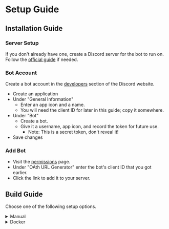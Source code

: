 # Setup Guide

## Installation Guide

### Server Setup
If you don't already have one, create a Discord server for the bot to run on. 
Follow the [official guide](https://support.discordapp.com/hc/en-us/articles/204849977-How-do-I-create-a-server-) if needed.

### Bot Account
Create a bot account in the [developers](https://discordapp.com/developers/applications/me) section of the Discord website.
- Create an application
- Under "General Information" 
	- Enter an app icon and a name.
	- You will need the client ID for later in this guide; copy it somewhere.
- Under "Bot"
	- Create a bot.
	- Give it a username, app icon, and record the token for future use.
		- Note: This is a secret token, don't reveal it!
- Save changes

### Add Bot
- Visit the [permissions](https://discordapi.com/permissions.html) page.
- Under "OAth URL Generator" enter the bot's client ID that you got earlier.
- Click the link to add it to your server.

## Build Guide

Choose one of the following setup options.

<details>
<summary>Manual</summary>
	
### Prerequistes
- [Download](https://github.com/JakeJMattson/EmbedBot/archive/master.zip) this repository to your machine.
- Install [Java](https://www.oracle.com/technetwork/java/javase/downloads/index.html) JDK 8 or greater.
- Install [IntelliJ](https://www.jetbrains.com/idea/download/#section=windows) or another Maven compatible IDE.

### Building
Once you have your prerequistes installed, Maven will be used to handle all of the other dependencies and build the project.
If you downloaded IntelliJ, building with Maven is supported out of the box. Please read the [Maven import guide](https://www.jetbrains.com/help/idea/2018.3/maven-support.html#maven_import_project_start) if you're unfamiliar with this process.

## Running
If all went well, your bot instance should now be running! You can now run any of the [available commands](commands.md).

</details>
<details>
<summary>Docker</summary>

## Deploy Guide

### Windows

1. Download and install the docker toolbox.
2. Clone this repository: `git clone https://github.com/JakeJMattson/EmbedBot.git` - 
    you can also just download and extract the zip file.
3. Open the command prompt
4. `cd /EmbedBot` - cd into the directory
5. `%CD%/scripts/deploy.bat <YOUR_BOT_TOKEN> <CONFIG_PATH>` 
    - replace <YOUR_BOT_TOKEN> with a valid discord bot token.
    - replace <CONFIG_PATH> with a path to where you want the bot configuration to be.
    
    **Important:** The paths required for a correct deployment on Windows are very specific.
    In order to mount correctly, the folder on your local machine must be within the shared folders of the VM.
    By default, the shared folder list is exclusively `C:\Users`. This includes all subdirectories. 
    It also requires a very specific format - using forward slashes, instead of the traditional Windows format.
    It's recommended to make a folder with a similar path to this: `/c/Users/account/embedbot` to store configurations.
    
6. Example run `%CD%/scripts/deploy.bat aokspdf.okwepofk.34p1o32kpo,pqo.sASDAwd /c/Users/account/embedbot`
   *note: The token is fake :)* 

## Linux

1. Download and install docker.
2. Clone this repository: `git clone https://github.com/JakeJMattson/EmbedBot.git` -
    you can also just download and extract the zip file.
3. Open a terminal or command prompt
4. `cd /EmbedBot` - cd into the directory
5. `./scripts/deploy.sh <YOUR_BOT_TOKEN> <CONFIG_PATH>` 
    - replace <YOUR_BOT_TOKEN> with a valid discord bot token.
    - replace <CONFIG_PATH> with a path to where you want the bot configuration to be.
      It's recommended to just make a folder called `/home/me/config`.
6. Example run `./scripts/deploy.sh aokspdf.okwepofk.34p1o32kpo,pqo.sASDAwd /home/me/config`
   *note: The token is fake :)* 

</details>
